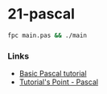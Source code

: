 # 21-pascal

```bash
fpc main.pas && ./main 
```

### Links

- [Basic Pascal tutorial](https://wiki.freepascal.org/Basic_Pascal_Tutorial/Contents)
- [Tutorial's Point - Pascal](https://www.tutorialspoint.com/pascal/index.htm)


